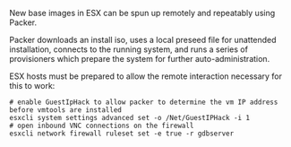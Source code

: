New base images in ESX can be spun up remotely and repeatably using Packer.

Packer downloads an install iso, uses a local preseed file for unattended installation, connects to the running system, and runs a series of provisioners which prepare the system for further auto-administration.

ESX hosts must be prepared to allow the remote interaction necessary for this to work:

```
# enable GuestIpHack to allow packer to determine the vm IP address before vmtools are installed
esxcli system settings advanced set -o /Net/GuestIPHack -i 1
# open inbound VNC connections on the firewall
esxcli network firewall ruleset set -e true -r gdbserver
```
